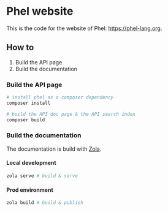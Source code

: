 # Phel website

This is the code for the website of Phel: https://phel-lang.org.

## How to

1. Build the API page
2. Build the documentation

### Build the API page

```bash
# install phel as a composer dependency
composer install

# build the API doc page & the API search index
composer build
```

### Build the documentation

The documentation is build with [Zola](https://www.getzola.org/).

#### Local development

```bash
zola serve # build & serve
```

#### Prod environment

```bash
zola build # build & publish
```
